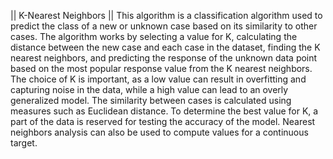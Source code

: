  || K-Nearest Neighbors ||
 This algorithm is a classification algorithm used to predict the class of a new or unknown case based on its similarity to other cases. 
 The algorithm works by selecting a value for K, calculating the distance between the new case and each case in the dataset, finding the K nearest neighbors, 
 and predicting the response of the unknown data point based on the most popular response value from the K nearest neighbors. The choice of K is important, 
 as a low value can result in overfitting and capturing noise in the data, while a high value can lead to an overly generalized model. The similarity between 
 cases is calculated using measures such as Euclidean distance. To determine the best value for K, a part of the data is reserved for testing the accuracy of 
 the model. Nearest neighbors analysis can also be used to compute values for a continuous target.
